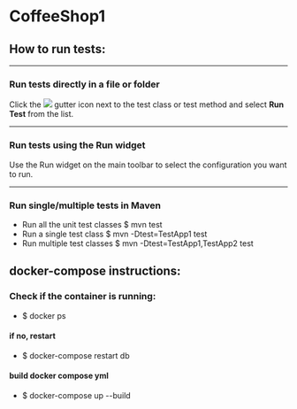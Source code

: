 # CoffeeShop1
## How to run tests: 
***
### Run tests directly in a file or folder﻿ 
Click the ![](https://resources.jetbrains.com/help/img/idea/2024.1/app-client.expui.run.run.svg) gutter icon next to the test class or test method and select **Run Test** from the list.
***
### Run tests using the Run widget
Use the Run widget on the main toolbar to select the configuration you want to run.
***
### Run single/multiple tests in Maven
* Run all the unit test classes
$ mvn test
* Run a single test class
$ mvn -Dtest=TestApp1 test
* Run multiple test classes
$ mvn -Dtest=TestApp1,TestApp2 test
## docker-compose instructions: 
### Check if the container is running:
* $ docker ps
#### if no, restart 
* $ docker-compose restart db
#### build docker compose yml
* $ docker-compose up --build
